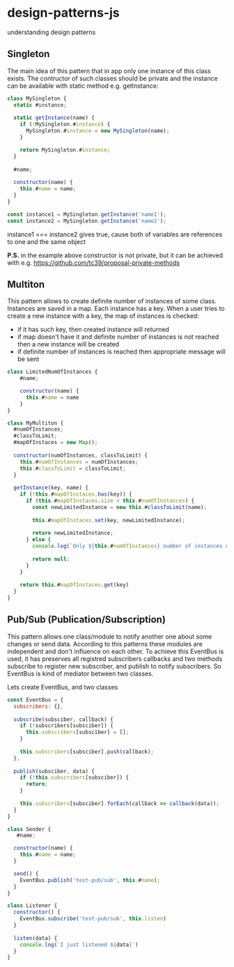 # design-patterns-js
understanding design patterns

## Singleton
The main idea of this pattern that in app only one instance of this class exists. The contructor of such classes should be private and the instance can be available with static method e.g. getInstance:

```javascript
class MySingleton {
  static #instance;
  
  static getInstance(name) {
    if (!MySingleton.#instance) {
      MySingleton.#instance = new MySingleton(name);
    }

    return MySingleton.#instance;
  }
  
  #name;
  
  constructor(name) {
    this.#name = name;
  }
}

const instance1 = MySingleton.getInstance('name1');
const instance2 = MySingleton.getInstance('name2');
```
instance1 === instance2 gives true, cause both of variables are references to one and the same object

**P.S.** in the example above constructor is not private, but it can be achieved with e.g. https://github.com/tc39/proposal-private-methods

## Multiton
This pattern allows to create definite number of instances of some class. Instances are saved in a map. Each instance has a key. When a user tries to create a new instance with a key, the map of instances is checked:
- if it has such key, then created instance will returned 
- if map doesn't have it and definite number of instances is not reached then a new instance will be created 
- if definite number of instances is reached then appropriate message will be sent

```javascript
class LimitedNumOfInstances {
    #name;

    constructor(name) {
      this.#name = name
    }
}

class MyMultiton {
  #numOfInstances;
  #classToLimit;
  #mapOfInstaces = new Map();
  
  constructor(numOfInstances, classToLimit) {
    this.#numOfInstances = numOfInstances;
    this.#classToLimit = classToLimit;
  }
  
  getInstance(key, name) {
    if (!this.#mapOfInstaces.has(key)) {
      if (this.#mapOfInstaces.size < this.#numOfInstances) {
        const newLimitedInstance = new this.#classToLimit(name);
        
        this.#mapOfInstaces.set(key, newLimitedInstance);
        
        return newLimitedInstance;
      } else {
        console.log(`Only ${this.#numOfInstances} number of instances of this class is allowed`)
      
        return null;
      }
    }
    
    return this.#mapOfInstaces.get(key)
  } 
}
 ```
 
## Pub/Sub (Publication/Subscription)

This pattern allows one class/module to notify another one about some changes or send data. According to this patterns these modules are independent and don't influence on each other. To achieve this EventBus is used, it has preserves all registred subscribers callbacks and two methods subscribe to register new subscriber, and publish to notify subscribers. So EventBus is kind of mediator between two classes.

Lets create EventBus, and two classes

```javascript
const EventBus = {
  subscribers: {},
  
  subscribe(subsciber, callback) {
    if (!subscribers[subsciber]) {
      this.subscribers[subsciber] = [];
    }
    
    this.subscribers[subsciber].push(callback);
  },
  
  publish(subsciber, data) {
    if (!this.subscribers[subsciber]) {
      return;
    }
    
    this.subscribers[subsciber].forEach(callback => callback(data));
  }
}

class Sender {
   #name;

  constructor(name) {
    this.#name = name;
  }

  send() {
    EventBus.publish('test-pub/sub', this.#name);
  }
}

class Listener {
  constructor() {
    EventBus.subscribe('test-pub/sub', this.listen)
  }
  
  listen(data) {
    console.log(`I just listened ${data}`)
  }
}

```
